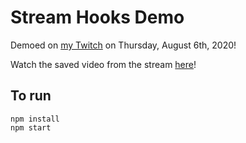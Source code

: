 # Stream Hooks Demo

Demoed on [my Twitch](https://twitch.tv/cassidoo) on Thursday, August 6th, 2020!

Watch the saved video from the stream [here](https://www.youtube.com/watch?v=BrZiWVRYWAA)!

## To run

```
npm install
npm start
```
